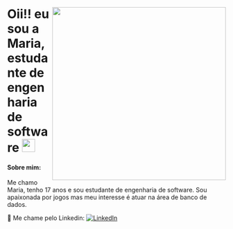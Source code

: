 <img style="margin-top: 40px;" align="right" width="400px" src="https://media.giphy.com/media/xs9ukl6wtXRkCFgb00/giphy.gif?cid=ecf05e47c5xf90n4hdrefp6ntenwb63081wi1flob9mx1i16&ep=v1_gifs_search&rid=giphy.gif&ct=g">

# Oii!! eu sou a Maria, estudante de engenharia de software <img src="https://media.giphy.com/media/f9jQLaKJJl6dL0AmmZ/giphy.gif" width="30px">

#### Sobre mim:<br>
Me chamo Maria, tenho 17 anos e sou estudante de engenharia de software. Sou apaixonada por jogos mas meu interesse é atuar na área de banco de dados. 


🔗 Me chame pelo Linkedin: <a href="https://https://www.linkedin.com/in/mariaquintelaribeiro/"><img src="https://img.shields.io/badge/LinkedIn-%230077B5.svg?&style=flat-square&logo=linkedin&logoColor=white" alt="LinkedIn"> </a>

###
